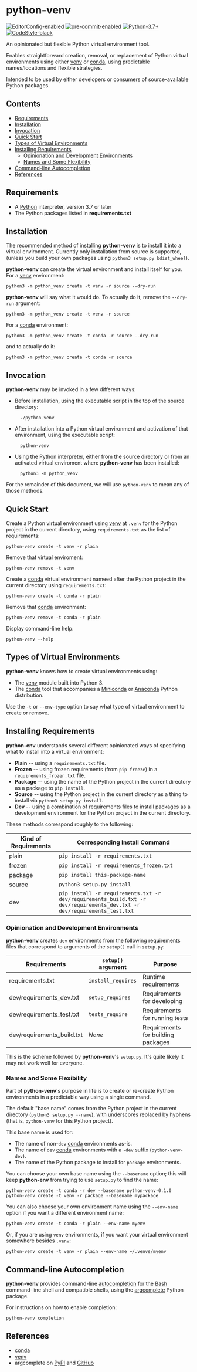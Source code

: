 # python-venv

[![EditorConfig-enabled](https://img.shields.io/badge/EditorConfig-enabled-brightgreen?logo=EditorConfig&logoColor=white)](https://editorconfig.org/)
[![pre-commit-enabled](https://img.shields.io/badge/pre--commit-enabled-brightgreen?logo=pre-commit&logoColor=white)](https://github.com/pre-commit/pre-commit)
[![Python-3.7+](https://img.shields.io/badge/Python-3.7+-informational?logo=Python&logoColor=white)](https://www.python.org)
[![CodeStyle-black](https://img.shields.io/badge/CodeStyle-black-informational)](https://github.com/psf/black)


An opinionated but flexible Python virtual environment tool.

Enables straightforward creation, removal, or replacement of Python virtual
environments using either [venv][] or [conda][], using predictable
names/locations and flexible strategies.

Intended to be used by either developers or consumers of source-available
Python packages.


[begintoc]: #

## Contents

- [Requirements](#requirements)
- [Installation](#installation)
- [Invocation](#invocation)
- [Quick Start](#quick-start)
- [Types of Virtual Environments](#types-of-virtual-environments)
- [Installing Requirements](#installing-requirements)
    - [Opinionation and Development Environments](#opinionation-and-development-environments)
    - [Names and Some Flexibility](#names-and-some-flexibility)
- [Command-line Autocompletion](#command-line-autocompletion)
- [References](#references)

[endtoc]: # (Generated by markdown-toc pre-commit hook)


## Requirements

- A [Python](https://www.python.org/) interpreter, version 3.7 or later
- The Python packages listed in **requirements.txt**


## Installation

The recommended method of installing **python-venv** is to install it into a
virtual environment.  Currently only installation from source is supported,
(unless you build your own packages using `python3 setup.py bdist_wheel`).

**python-venv** can create the virtual environment and install itself for you.
For a [venv][] environment:

    python3 -m python_venv create -t venv -r source --dry-run

**python-venv** will say what it would do.  To actually do it, remove the
`--dry-run` argument:

    python3 -m python_venv create -t venv -r source

For a [conda][] environment:

    python3 -m python_venv create -t conda -r source --dry-run

and to actually do it:

    python3 -m python_venv create -t conda -r source


## Invocation

**python-venv** may be invoked in a few different ways:

- Before installation, using the executable script in the top of the source
  directory:

        ./python-venv

- After installation into a Python virtual environment and activation of that
  environment, using the executable script:

        python-venv

- Using the Python interpreter, either from the source directory or from an
  activated virtual enviroment where **python-venv** has been installed:

        python3 -m python_venv

For the remainder of this document, we will use `python-venv` to mean any of
those methods.


## Quick Start

Create a Python virtual environment using [venv][] at `.venv` for the Python
project in the current directory, using `requirements.txt` as the list of
requirements:

    python-venv create -t venv -r plain

Remove that virtual enviroment:

    python-venv remove -t venv

Create a [conda][] virtual environment nameed after the Python project in the
current directory using `requirements.txt`:

    python-venv create -t conda -r plain

Remove that [conda][] environment:

    python-venv remove -t conda -r plain

Display command-line help:

    python-venv --help


## Types of Virtual Environments

**python-venv** knows how to create virtual environments using:

- The [venv][] module built into Python 3.
- The [conda][] tool that accompanies a [Miniconda][] or [Anaconda][] Python
  distribution.

Use the `-t` or `--env-type` option to say what type of virtual environment to
create or remove.


## Installing Requirements

**python-env** understands several different opinionated ways of specifying
what to install into a virtual environment:

- **Plain** -- using a `requirements.txt` file.
- **Frozen** -- using frozen requirements (from `pip freeze`) in a
  `requirements_frozen.txt` file.
- **Package** -- using the name of the Python project in the current directory
  as a package to `pip install`.
- **Source** -- using the Python project in the current directory as a thing
  to install via `python3 setup.py install`.
- **Dev** -- using a combination of requirements files to install packages as
  a development environment for the Python project in the current directory.

These methods correspond roughly to the following:

| Kind of Requirements | Corresponding Install Command |
|----------------------|-------------------------------|
| plain | `pip install -r requirements.txt` |
| frozen | `pip install -r requirements_frozen.txt` |
| package | `pip install this-package-name` |
| source | `python3 setup.py install` |
| dev | `pip install -r requirements.txt -r dev/requirements_build.txt -r dev/requirements_dev.txt -r dev/requirements_test.txt` |


### Opinionation and Development Environments

**python-venv** creates `dev` environments from the following requirements
files that correspond to arguments of the `setup()` call in `setup.py`:

| Requirements | `setup()` argument | Purpose |
|--------------|--------------------|---------|
| requirements.txt | `install_requires` | Runtime requirements |
| dev/requirements_dev.txt | `setup_requires` | Requirements for developing |
| dev/requirements_test.txt | `tests_require` | Requirements for running tests |
| dev/requirements_build.txt | _None_ | Requirements for building packages |

This is the scheme followed by **python-venv**'s `setup.py`.  It's quite
likely it may not work well for everyone.


### Names and Some Flexibility

Part of **python-venv**'s purpose in life is to create or re-create Python
environments in a predictable way using a single command.

The default "base name" comes from the Python project in the current directory
(`python3 setup.py --name`), with underscores replaced by hyphens (that is,
`python-venv` for this Python project).

This base name is used for:

- The name of non-`dev` [conda][] environments as-is.
- The name of `dev` [conda][] environments with a `-dev` suffix
  (`python-venv-dev`).
- The name of the Python package to install for `package` environments.

You can choose your own base name using the `--basename` option; this will
keep **python-env** from trying to use `setup.py` to find the name:

    python-venv create -t conda -r dev --basename python-venv-0.1.0
    python-venv create -t venv -r package --basename mypackage

You can also choose your own environment name using the `--env-name` option if
you want a different environment name:

    python-venv create -t conda -r plain --env-name myenv

Or, if you are using `venv` environments, if you want your virtual environment
somewhere besides `.venv`:

    python-venv create -t venv -r plain --env-name ~/.venvs/myenv


## Command-line Autocompletion

**python-venv** provides command-line [autocompletion][] for the [Bash][]
command-line shell and compatible shells, using the
[argcomplete][argcomplete-pypi] Python package.

For instructions on how to enable completion:

    python-venv completion


## References

- [conda][]
- [venv][]
- argcomplete on [PyPI][argcomplete-pypi] and [GitHub][argcomplete-github]


 [Anaconda]: https://www.anaconda.com/products/individual
 [argcomplete-pypi]: https://pypi.org/project/argcomplete/
 [argcomplete-github]: https://github.com/kislyuk/argcomplete
 [autocompletion]: https://en.wikipedia.org/wiki/Autocomplete
 [Bash]: https://en.wikipedia.org/wiki/Bash_(Unix_shell)
 [conda]: https://docs.conda.io/en/latest/
 [Miniconda]: https://docs.conda.io/en/latest/miniconda.html
 [venv]: https://docs.python.org/3/library/venv.html
